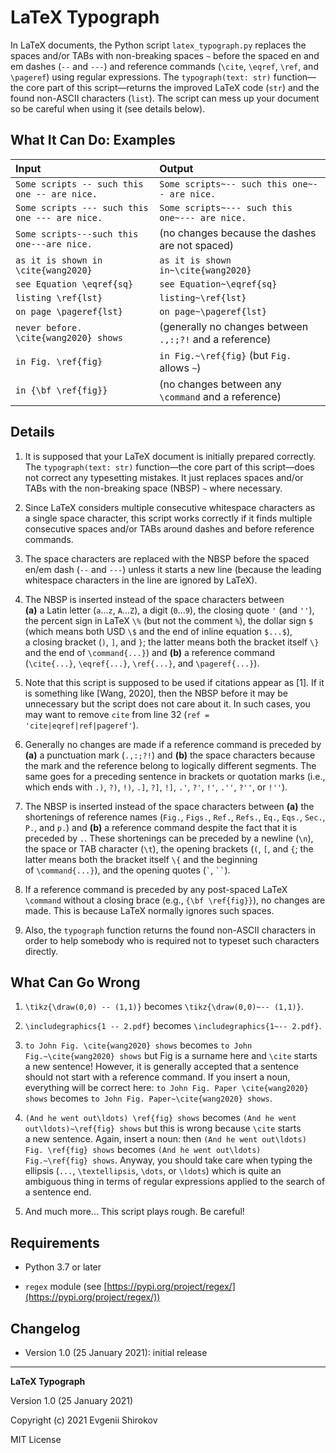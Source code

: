 # LaTeX Typograph

In LaTeX documents, the Python script `latex_typograph.py` replaces the spaces and/or TABs with non-breaking spaces&nbsp;`~` before the spaced en and em dashes (`--` and `---`) and reference commands (`\cite`, `\eqref`, `\ref`, and `\pageref`) using regular expressions. The `typograph(text: str)` function&mdash;the core part of this script&mdash;returns the improved LaTeX code&nbsp;(`str`) and the found non-ASCII characters&nbsp;(`list`). The script can mess up your document so be careful when using it (see details below).

## What It Can Do: Examples

| Input                                          | Output                                              |
|:-----------------------------------------------|:----------------------------------------------------|
| `Some scripts -- such this one -- are nice.`   | `Some scripts~-- such this one~-- are nice.`        |
| `Some scripts --- such this one --- are nice.` | `Some scripts~--- such this one~--- are nice.`      |
| `Some scripts---such this one---are nice.`     | (no changes because the dashes are not spaced)      |
| `as it is shown in \cite{wang2020}`            | `as it is shown in~\cite{wang2020}`                 |
| `see Equation \eqref{sq}`                      | `see Equation~\eqref{sq}`                           |
| `listing \ref{lst}`                            | `listing~\ref{lst}`                                 |
| `on page \pageref{lst}`                        | `on page~\pageref{lst}`                             |
| `never before. \cite{wang2020} shows` | (generally no changes between `.,:;?!` and a&nbsp;reference) |
| `in Fig. \ref{fig}`                   | `in Fig.~\ref{fig}` (but `Fig.` allows `~`)                  |
| `in {\bf \ref{fig}}`                  | (no changes between any `\command` and a&nbsp;reference)     |

## Details

1. It is supposed that your LaTeX document is initially prepared correctly. The `typograph(text: str)` function&mdash;the core part of this script&mdash;does not correct any typesetting mistakes. It just replaces spaces and/or TABs with the non-breaking space (NBSP)&nbsp;`~` where necessary.

2. Since LaTeX considers multiple consecutive whitespace characters as a&nbsp;single space character, this script works correctly if it finds multiple consecutive spaces and/or TABs around dashes and before reference commands.

3. The space characters are replaced with the NBSP before the spaced en/em dash (`--` and&nbsp;`---`) unless it starts a&nbsp;new line (because the leading whitespace characters in the line are ignored by&nbsp;LaTeX).

4. The NBSP is inserted instead of the space characters between **(a)**&nbsp;a&nbsp;Latin letter (`a`...`z`, `A`...`Z`), a&nbsp;digit (`0`...`9`), the&nbsp;closing quote `'` (and `''`), the percent sign in LaTeX&nbsp;`\%` (but not the comment `%`), the dollar sign&nbsp;`$` (which means both USD&nbsp;`\$` and the end of inline equation&nbsp;`$...$`), a&nbsp;closing bracket (`)`, `]`, and&nbsp;`}`; the latter means both the bracket itself&nbsp;`\}` and the end of&nbsp;`\command{...}`) and **(b)**&nbsp;a&nbsp;reference command (`\cite{...}`, `\eqref{...}`, `\ref{...}`, and `\pageref{...}`).

5. Note that this script is supposed to be used if citations appear as&nbsp;[1]. If it is something like [Wang, 2020], then the NBSP before it may be unnecessary but the script does not care about it. In such cases, you may want to remove `cite` from line&nbsp;32 (`ref = 'cite|eqref|ref|pageref'`).

6. Generally no changes are made if a&nbsp;reference command is preceded by **(a)**&nbsp;a&nbsp;punctuation mark (`.,:;?!`) and **(b)**&nbsp;the space characters because the mark and the reference belong to logically different segments. The same goes for a&nbsp;preceding sentence in brackets or quotation marks (i.e., which ends with `.)`, `?)`, `!)`, `.]`, `?]`, `!]`, `.'`, `?'`, `!'`, `.''`, `?''`, or `!''`).

7. The NBSP is inserted instead of the space characters between **(a)**&nbsp;the shortenings of reference names (`Fig.`, `Figs.`, `Ref.`, `Refs.`, `Eq.`, `Eqs.`, `Sec.`, `P.`, and `p.`) and **(b)**&nbsp;a&nbsp;reference command despite the fact that it is preceded by&nbsp;`.`. These shortenings can be preceded by a&nbsp;newline&nbsp;(`\n`), the space or TAB character&nbsp;(`\t`), the opening brackets&nbsp;(`(`, `[`, and&nbsp;`{`; the latter means both the bracket itself&nbsp;`\{` and the beginning of&nbsp;`\command{...}`), and the opening quotes&nbsp;(`` ` ``,&nbsp;` `` `).

8. If a&nbsp;reference command is preceded by any post-spaced LaTeX `\command` without a&nbsp;closing brace (e.g., `{\bf \ref{fig}}`), no changes are made. This is because LaTeX normally ignores such spaces.

9. Also, the `typograph` function returns the found non-ASCII characters in order to help somebody who is required not to typeset such characters directly.

## What Can Go Wrong

1. `\tikz{\draw(0,0) -- (1,1)}` becomes `\tikz{\draw(0,0)~-- (1,1)}`.

2. `\includegraphics{1 -- 2.pdf}` becomes `\includegraphics{1~-- 2.pdf}`.

3. `to John Fig. \cite{wang2020} shows` becomes `to John Fig.~\cite{wang2020} shows` but Fig is a&nbsp;surname here and `\cite` starts a&nbsp;new sentence! However, it is generally accepted that a&nbsp;sentence should not start with a&nbsp;reference command. If you insert a&nbsp;noun, everything will be correct here: `to John Fig. Paper \cite{wang2020} shows` becomes `to John Fig. Paper~\cite{wang2020} shows`.

4. `(And he went out\ldots) \ref{fig} shows` becomes `(And he went out\ldots)~\ref{fig} shows` but this is wrong because `\cite` starts a&nbsp;new sentence. Again, insert a&nbsp;noun: then `(And he went out\ldots) Fig. \ref{fig} shows` becomes `(And he went out\ldots) Fig.~\ref{fig} shows`. Anyway, you should take care when typing the ellipsis (`...`, `\textellipsis`, `\dots`, or `\ldots`) which is quite an ambiguous thing in terms of regular expressions applied to the search of a&nbsp;sentence end.

5. And much more... This script plays rough. Be careful!

## Requirements

* Python 3.7 or later

* `regex` module (see [https://pypi.org/project/regex/](https://pypi.org/project/regex/))

## Changelog

* Version 1.0 (25 January 2021): initial release

----------

**LaTeX Typograph**

Version 1.0 (25 January 2021)

Copyright (c) 2021 Evgenii Shirokov

MIT License
